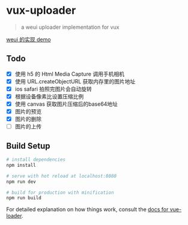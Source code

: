 # vux-uploader

> a weui uploader implementation for vux

[weui 的实现 demo](https://weui.io/#uploader)

## Todo

- [x] 使用 h5 的 Html Media Capture 调用手机相机
- [x] 使用 URL.createObjectURL 获取内存里的图片地址
- [x] ios safari 拍照完图片会自动旋转
- [x] 根据设备像素比设置压缩比例
- [x] 使用 canvas 获取图片压缩后的base64地址
- [x] 图片的预览
- [x] 图片的删除
- [ ] 图片的上传

## Build Setup

```bash
# install dependencies
npm install

# serve with hot reload at localhost:8080
npm run dev

# build for production with minification
npm run build
```

For detailed explanation on how things work, consult the [docs for vue-loader](http://vuejs.github.io/vue-loader).
